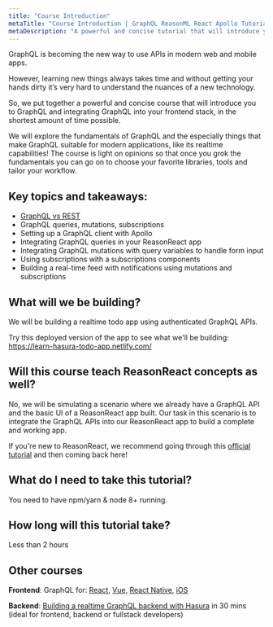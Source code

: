 ```yaml
---
title: "Course Introduction"
metaTitle: "Course Introduction | GraphQL ReasonML React Apollo Tutorial"
metaDescription: "A powerful and concise tutorial that will introduce you to GraphQL and integrating GraphQL into your ReasonReact app with Apollo, in the shortest amount of time possible."
---
```


GraphQL is becoming the new way to use APIs in modern web and mobile apps.

However, learning new things always takes time and without getting your hands dirty it’s very hard to understand the nuances of a new technology.

So, we put together a powerful and concise course that will introduce you to GraphQL and integrating GraphQL into your frontend stack, in the shortest amount of time possible.

We will explore the fundamentals of GraphQL and the especially things that make GraphQL suitable for modern applications, like its realtime capabilities! The course is light on opinions so that once you grok the fundamentals you can go on to choose your favorite libraries, tools and tailor your workflow.

## Key topics and takeaways:

- [GraphQL vs REST](https://hasura.io/learn/graphql/intro-graphql/graphql-vs-rest/)
- GraphQL queries, mutations, subscriptions
- Setting up a GraphQL client with Apollo
- Integrating GraphQL queries in your ReasonReact app
- Integrating GraphQL mutations with query variables to handle form input
- Using subscriptions with a subscriptions components
- Building a real-time feed with notifications using mutations and subscriptions

## What will we be building?

We will be building a realtime todo app using authenticated GraphQL APIs.

Try this deployed version of the app to see what we'll be building:
https://learn-hasura-todo-app.netlify.com/

## Will this course teach ReasonReact concepts as well?

No, we will be simulating a scenario where we already have a GraphQL API and the basic UI of a ReasonReact app built. Our task in this scenario is to integrate the GraphQL APIs into our ReasonReact app to build a complete and working app.

If you're new to ReasonReact, we recommend going through this [official tutorial](https://reasonml.github.io/reason-react) and then coming back here!

## What do I need to take this tutorial?

You need to have npm/yarn & node 8+ running.

## How long will this tutorial take?

Less than 2 hours

## Other courses

**Frontend**: GraphQL for: [React](https://hasura.io/learn/graphql/react/introduction/), [Vue](https://hasura.io/learn/graphql/vue/introduction/), [React Native](https://hasura.io/learn/graphql/react-native/introduction/), [iOS](https://hasura.io/learn/graphql/ios/introduction/)

**Backend**: [Building a realtime GraphQL backend with Hasura](https://hasura.io/learn/graphql/hasura/introduction/) in 30 mins (ideal for frontend, backend or fullstack developers)
